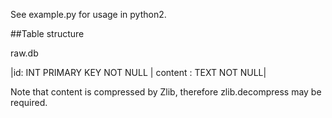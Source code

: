 See example.py for usage in python2.

##Table structure

raw.db

|id: INT PRIMARY KEY NOT NULL | content : TEXT NOT NULL|

Note that content is compressed by Zlib, therefore zlib.decompress may be required. 
